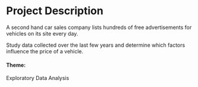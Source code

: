 # Project Description
A second hand car sales company lists hundreds of free advertisements for vehicles on its site every day.

Study data collected over the last few years and determine which factors influence the price of a vehicle.

#### Theme: 
Exploratory Data Analysis
